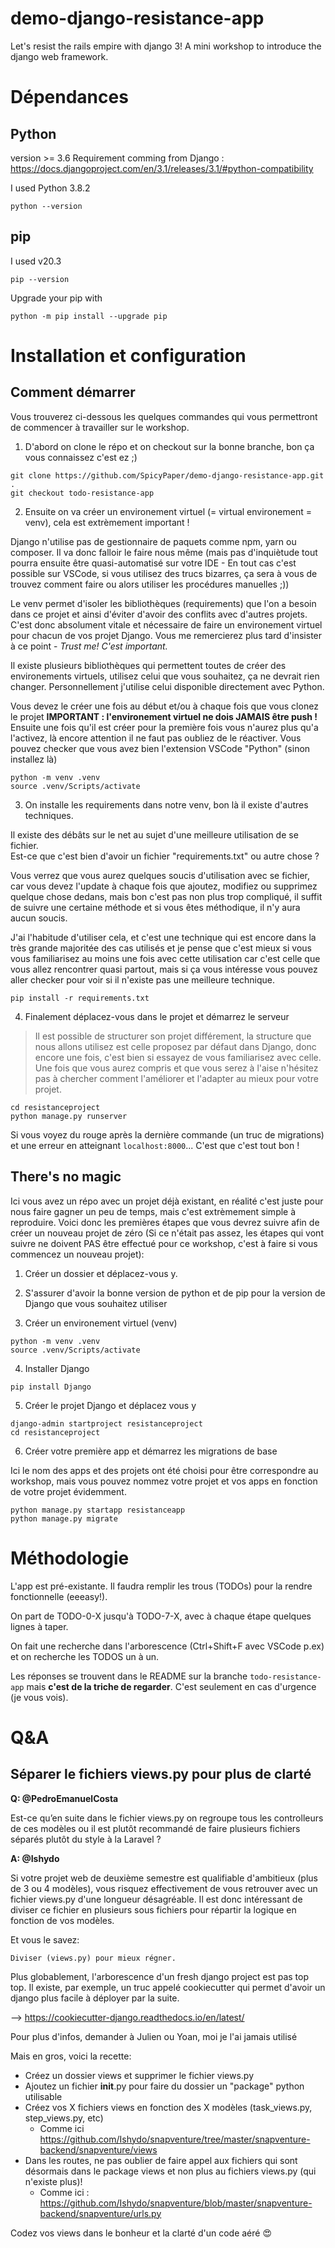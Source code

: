 # demo-django-resistance-app

Let's resist the rails empire with django 3! A mini workshop to introduce the django web framework.

# Dépendances

## Python

version >= 3.6
Requirement comming from Django : https://docs.djangoproject.com/en/3.1/releases/3.1/#python-compatibility

I used Python 3.8.2
```
python --version
```

## pip

I used v20.3
```
pip --version
```

Upgrade your pip with
```
python -m pip install --upgrade pip
```

# Installation et configuration

## Comment démarrer

Vous trouverez ci-dessous les quelques commandes qui vous permettront de commencer à travailler sur le workshop.

1. D'abord on clone le répo et on checkout sur la bonne branche, bon ça vous connaissez c'est ez ;)

```
git clone https://github.com/SpicyPaper/demo-django-resistance-app.git .
git checkout todo-resistance-app
```

2. Ensuite on va créer un environement virtuel (= virtual environement = venv), cela est extrèmement important !

Django n'utilise pas de gestionnaire de paquets comme npm, yarn ou composer. Il va donc falloir le faire nous même (mais pas d'inquiètude tout pourra ensuite être quasi-automatisé sur votre IDE - En tout cas c'est possible sur VSCode, si vous utilisez des trucs bizarres, ça sera à vous de trouvez comment faire ou alors utiliser les procédures manuelles ;))

Le venv permet d'isoler les bibliothèques (requirements) que l'on a besoin dans ce projet et ainsi d'éviter d'avoir des conflits avec d'autres projets. C'est donc absolument vitale et nécessaire de faire un environement virtuel pour chacun de vos projet Django. Vous me remercierez plus tard d'insister à ce point - *Trust me! C'est important.*

Il existe plusieurs bibliothèques qui permettent toutes de créer des environements virtuels, utilisez celui que vous souhaitez, ça ne devrait rien changer. Personnellement j'utilise celui disponible directement avec Python.

Vous devez le créer une fois au début et/ou à chaque fois que vous clonez le projet **IMPORTANT : l'environement virtuel ne dois JAMAIS être push !** Ensuite une fois qu'il est créer pour la première fois vous n'aurez plus qu'a l'activez, là encore attention il ne faut pas oubliez de le réactiver. Vous pouvez checker que vous avez bien l'extension VSCode "Python" (sinon installez là)

```
python -m venv .venv
source .venv/Scripts/activate
```

3. On installe les requirements dans notre venv, bon là il existe d'autres techniques.

Il existe des débâts sur le net au sujet d'une meilleure utilisation de se fichier.  
Est-ce que c'est bien d'avoir un fichier "requirements.txt" ou autre chose ?

Vous verrez que vous aurez quelques soucis d'utilisation avec se fichier, car vous devez l'update à chaque fois que ajoutez, modifiez ou supprimez quelque chose dedans, mais bon c'est pas non plus trop compliqué, il suffit de suivre une certaine méthode et si vous êtes méthodique, il n'y aura aucun soucis.

J'ai l'habitude d'utiliser cela, et c'est une technique qui est encore dans la très grande majoritée des cas utilisés et je pense que c'est mieux si vous vous familiarisez au moins une fois avec cette utilisation car c'est celle que vous allez rencontrer quasi partout, mais si ça vous intéresse vous pouvez aller checker pour voir si il n'existe pas une meilleure technique.

```
pip install -r requirements.txt
```

4. Finalement déplacez-vous dans le projet et démarrez le serveur

> Il est possible de structurer son projet différement, la structure que nous allons utilisez est celle proposez par défaut dans Django, donc encore une fois, c'est bien si essayez de vous familiarisez avec celle. Une fois que vous aurez compris et que vous serez à l'aise n'hésitez pas à chercher comment l'améliorer et l'adapter au mieux pour votre projet.

```
cd resistanceproject
python manage.py runserver
```

Si vous voyez du rouge après la dernière commande (un truc de migrations) et une erreur en atteignant `localhost:8000`... C'est que c'est tout bon !

## There's no magic

Ici vous avez un répo avec un projet déjà existant, en réalité c'est juste pour nous faire gagner un peu de temps, mais c'est extrèmement simple à reproduire. Voici donc les premières étapes que vous devrez suivre afin de créer un nouveau projet de zéro (Si ce n'était pas assez, les étapes qui vont suivre ne doivent PAS être effectué pour ce workshop, c'est à faire si vous commencez un nouveau projet):

1. Créer un dossier et déplacez-vous y.

2. S'assurer d'avoir la bonne version de python et de pip pour la version de Django que vous souhaitez utiliser

3. Créer un environement virtuel (venv)

```
python -m venv .venv
source .venv/Scripts/activate
```

4. Installer Django

```
pip install Django
```

5. Créer le projet Django et déplacez vous y

```
django-admin startproject resistanceproject
cd resistanceproject
```

6. Créer votre première app et démarrez les migrations de base

Ici le nom des apps et des projets ont été choisi pour être correspondre au workshop, mais vous pouvez nommez votre projet et vos apps en fonction de votre projet évidemment.

```
python manage.py startapp resistanceapp
python manage.py migrate
```

# Méthodologie

L'app est pré-existante. Il faudra remplir les trous (TODOs) pour la rendre fonctionnelle (eeeasy!).

On part de TODO-0-X jusqu'à TODO-7-X, avec à chaque étape quelques lignes à taper.

On fait une recherche dans l'arborescence (Ctrl+Shift+F avec VSCode p.ex) et on recherche les TODOS un à un.

Les réponses se trouvent dans le README sur la branche `todo-resistance-app` mais **c'est de la triche de regarder**. C'est seulement en cas d'urgence (je vous vois).

# Q&A

## Séparer le fichiers views.py pour plus de clarté
**Q: @PedroEmanuelCosta**

Est-ce qu’en suite dans le fichier views.py on regroupe tous les controlleurs de ces modèles ou il est plutôt recommandé de faire plusieurs fichiers séparés plutôt du style à la Laravel ?

**A: @Ishydo**

Si votre projet web de deuxième semestre est qualifiable d'ambitieux (plus de 3 ou 4 modèles), vous risquez effectivement de vous retrouver avec un fichier views.py d'une longueur désagréable. Il est donc intéressant de diviser ce fichier en plusieurs sous fichiers pour répartir la logique en fonction de vos modèles.

Et vous le savez:

    Diviser (views.py) pour mieux régner.

Plus globablement, l'arborescence d'un fresh django project est pas top top. Il existe, par exemple, un truc appelé cookiecutter qui permet d'avoir un django plus facile à déployer par la suite.

--> https://cookiecutter-django.readthedocs.io/en/latest/

Pour plus d'infos, demander à Julien ou Yoan, moi je l'ai jamais utilisé

Mais en gros, voici la recette:
* Créez un dossier views et supprimer le fichier views.py
* Ajoutez un fichier __init__.py pour faire du dossier un "package" python utilisable
* Créez vos X fichiers views en fonction des X modèles (task_views.py, step_views.py, etc)
  * Comme ici https://github.com/Ishydo/snapventure/tree/master/snapventure-backend/snapventure/views
* Dans les routes, ne pas oublier de faire appel aux fichiers qui sont désormais dans le package views et non plus au fichiers views.py (qui n'existe plus)!
  * Comme ici : https://github.com/Ishydo/snapventure/blob/master/snapventure-backend/snapventure/urls.py

Codez vos views dans le bonheur et la clarté d'un code aéré 😍
